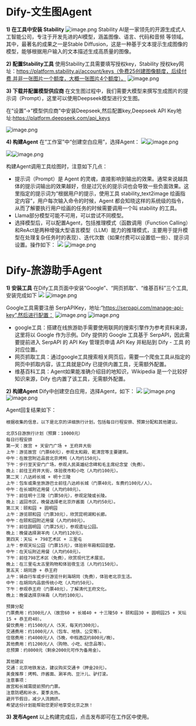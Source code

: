 # Dify-文生图Agent
**1) 在工具中安装 Stability**
![image.png](https://atlantis-picgo-core.oss-cn-beijing.aliyuncs.com/picgo/20251014033438-7dac14-20251014033436696.png)
Stability AI是一家领先的开源生成式人工智能公司，专注于开发先进的AI模型，涵盖图像、语言、代码和音频
等领域。其中，最著名的成果之一是Stable Diffusion，这是一种基于文本提示生成图像的模型，能够根据用户输入的文本描述生成高质量的图像。

**2) 配置Stability工具**
使用Stability工具需要填写授权key，Stability 授权key网址：https://platform.stability.ai/account/keys（免费25创建图像额度，后续付费,并非一张图片一个额度，大概一张图片4个额度）。
![image.png](https://atlantis-picgo-core.oss-cn-beijing.aliyuncs.com/picgo/20251014033257-8ec476-20251014033256467.png)

**3) 下载并配置模型供应商**
在文生图过程中，我们需要大模型来撰写生成图片的提示词（Prompt），这里可以使用Deepseek模型进行文生图。

在“设置”->“模型供应商”中安装Deepseek,然后配置key,Deepseek API Key地址:https://platform.deepseek.com/api_keys

![image.png](https://atlantis-picgo-core.oss-cn-beijing.aliyuncs.com/picgo/20251014032929-d16ef6-20251014032928267.png)

**4) 构建Agent**
在“工作室”中“创建空白应用”，选择Agent：
![](https://:0/)![image.png](https://atlantis-picgo-core.oss-cn-beijing.aliyuncs.com/picgo/20251014033734-bff6c4-20251014033732533.png)

![](https://:0/)![image.png](https://atlantis-picgo-core.oss-cn-beijing.aliyuncs.com/picgo/20251014034252-d384e1-20251014034250410.png)


构建Agent调用工具绘图时，注意如下几点：

- 提示词（Prompt）是 Agent 的灵魂，直接影响到输出的效果。通常来说越具体的提示词输出的效果越好，但是过冗长的提示词也会导致一些负面效果。这里指定的提示词为“根据用户的提示，使用工具 stability_text2image 绘画指定内容”，用户每次输入命令的时候，Agent 都会知晓这样的系统级的指令，从而了解要执行用户绘画的任务的时候需要调用一个叫 stability 的工具。
- Llama部分模型可能不可用，可以尝试不同模型。
- 选择模型后，可以配置Agent，包括推理模式（函数调用（Function Calling）和ReAct是两种增强大型语言模型（LLM）能力的推理模式，主要用于提升模型在处理复杂任务时的表现）、迭代次数（如果付费可以设置低一些）、提示词设置。操作如下：
![](https://:0/) ![image.png](https://fynotefile.oss-cn-zhangjiakou.aliyuncs.com/fynote/fyfile/20/1744289013047/3e9baf82308e42cca39ad1dd574a94e9.jpg)
# Dify-旅游助手Agent
**1) 安装工具**
在Dify工具页面中安装“Google”、“网页抓取”、“维基百科”三个工具,安装完成如下
![](https://:0/) ![image.png](https://atlantis-picgo-core.oss-cn-beijing.aliyuncs.com/picgo/20251014034839-97535c-20251014034837938.png)

Google工具需要注册 SerpAPIKey，地址:“https://serpapi.com/manage-api-key”,然后进行配置：
![image.png](https://atlantis-picgo-core.oss-cn-beijing.aliyuncs.com/picgo/20251014035300-a2055c-20251014035259716.png)
![image.png](https://atlantis-picgo-core.oss-cn-beijing.aliyuncs.com/picgo/20251014035325-a56cae-20251014035324737.png)

- google工具：搭建在线旅游助手需要使用联网的搜索引擎作为参考资料来源，这里将以 Google 作为示例。Dify 提供的 Google 工具基于 SerpAPI，因此需要提前进入 SerpAPI 的 API Key 管理页申请 API Key 并粘贴到 Dify - 工具 的对应位置。
- 网页抓取工具：通过google工具搜索相关网页后，需要一个爬虫工具从指定的网页中抓取内容，该工具就是Dify 已提供内置工具，无需额外配置。
- 维基百科工具：Agent如果能准确介绍目的地知识，Wikipedia 是一个比较好知识来源，Dify 也内置了该工具，无需额外配置。

**2) 构建Agent**
Dify中创建空白应用，选择Agent，如下：
![](https://:0/) ![image.png](https://atlantis-picgo-core.oss-cn-beijing.aliyuncs.com/picgo/20251014035617-007372-20251014035615747.png)
![image.png](https://atlantis-picgo-core.oss-cn-beijing.aliyuncs.com/picgo/20251014040639-e576cd-20251014040636979.png)

Agent回复结果如下：

```
根据收集的信息，以下是北京的详细旅行计划，包括每日行程安排、预算分配和其他建议。

北京5日游旅行计划（预算：10000元）
每日行程安排
第一天：故宫 + 天安门广场 + 王府井大街
上午：游览故宫（门票60元），参观太和殿、乾清宫等主要建筑。
中午：在故宫附近品尝北京烤鸭（人均约150元）。
下午：步行至天安门广场，参观人民英雄纪念碑和毛主席纪念堂（免费）。
晚上：前往王府井大街，体验夜市和小吃（人均约100元）。
第二天：八达岭长城 + 明十三陵
上午：包车或乘坐旅游巴士前往八达岭长城（门票40元，车费约100元/人）。
中午：在长城附近用餐（人均约80元）。
下午：前往明十三陵（门票50元），参观定陵或长陵。
晚上：返回市区，晚餐选择老北京炸酱面（人均约50元）。
第三天：颐和园 + 圆明园
上午：游览颐和园（门票30元），欣赏昆明湖和长廊。
中午：在颐和园附近用餐（人均约80元）。
下午：前往圆明园（门票25元），参观遗址公园。
晚上：晚餐选择涮羊肉（人均约120元）。
第四天：天坛 + 798艺术区 + 三里屯
上午：参观天坛公园（门票15元），体验祈年殿和回音壁。
中午：在天坛附近用餐（人均约60元）。
下午：前往798艺术区（免费），欣赏现代艺术展览。
晚上：在三里屯太古里购物和体验夜生活（人均约150元）。
第五天：胡同游 + 恭王府
上午：骑自行车或步行游览什刹海胡同（免费），体验老北京生活。
中午：在胡同内品尝传统小吃（人均约50元）。
下午：参观恭王府（门票40元），了解清代王府文化。
晚上：晚餐选择京味斋（人均约100元）。

预算分配
门票费用：约300元/人（故宫60 + 长城40 + 十三陵50 + 颐和园30 + 圆明园25 + 天坛15 + 恭王府40）。
餐饮费用：约1500元/人（5天，每天约300元）。
交通费用：约1000元/人（包车、地铁、公交等）。
住宿费用：约4000元/人（5晚，中档酒店约800元/晚）。
其他费用：约1200元/人（购物、小吃、纪念品等）。
总预算：约8000元（剩余2000元可作为备用金）。

其他建议
交通：北京地铁发达，建议购买交通卡（押金20元）。
美食推荐：烤鸭、炸酱面、涮羊肉、豆汁儿、驴打滚。
注意事项：
故宫和长城需提前预约门票。
注意防晒和补水，夏季炎热。
避开节假日，减少人流拥挤。
希望这份计划能帮助您更好地享受北京之旅！
```

**3) 发布Agent**
以上构建完成后，点击发布即可在工作区中使用。

